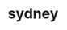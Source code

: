---
title:   "sydney"
shortDescription: "Sydney: Stunning harborside city blending natural beauty, iconic landmarks, and vibrant culture."
metaTitle:  ""
metaDescription:  ""
bannerImage: ""
listingPrice: ""
galleryImages: 
   -  src: /assets/images/listing/sydney/sydney-banner-1.jpg
      alt: Sydney banner 1 
   -  src: /assets/images/listing/sydney/sydney-banner-2.jpg
      alt: Sydney banner 2 
   -  src: /assets/images/listing/sydney/sydney-banner-3.jpg
      alt: Sydney banner 3
   -  src: /assets/images/listing/sydney/sydney-banner-4.jpg
      alt: Sydney banner 4 
   -  src: /assets/images/listing/sydney/sydney-banner-5.jpg
      alt: Sydney banner 5 
   -  src: /assets/images/listing/sydney/sydney-banner-6.jpg
      alt: Sydney banner 6 
   -  src: /assets/images/listing/sydney/sydney-banner-7.jpg
      alt: Sydney banner 7 
tags:
   -  profile
   -  city
   -  listing
sectionOverview:
   -  heading: Overview
   -  summary: Welcome to Sydney, Australia's vibrant and iconic metropolis that combines breathtaking natural beauty with a buzzing urban atmosphere. Sydney is a city that has something for everyone, whether you're a beach lover, a history buff, a foodie, or an outdoor adventurer. Let's explore the highlights of this captivating city!
sectionSample: 
   -  heading: Sydney Section 2 - Sample
   -  summary: Add content for Sydney City if required
sectionItinerary: Popular Places to visit in Sydney
ItineraryList:
   -  image: /assets/images/listing/sydney/sydney-harbour-bridge-opera-house.jpg
      imageAlt: Sydney Harbour and Opera House - Popular places to visit in Sydney
      heading: "1. Sydney Harbour"
      description: Sydney's most famous landmark, the Sydney Harbour, is a sight to behold. With its sparkling blue waters, the iconic Sydney Opera House, and the majestic Sydney Harbour Bridge, it's a picture-perfect destination. Take a ferry ride, go on a harbor cruise, or simply enjoy a leisurely stroll along the waterfront.
   -  image: /assets/images/listing/sydney/opera-house-popular-places-to-visit-sydney.jpg
      imageAlt: Sydney Opera House - Popular places to visit in Sydney
      heading: "2. Sydney Opera House"
      description: Recognized as one of the world's greatest architectural marvels, the Sydney Opera House is a UNESCO World Heritage site and an enduring symbol of Australia. Explore its magnificent interior, catch a world-class performance, or enjoy a meal with stunning views at one of the harborside restaurants.
   -  image: /assets/images/listing/sydney/bondi-beach-popular-places-to-visit.jpg
      imageAlt: Bondi Beach - Popular places to visit in Sydney
      heading: "3. Bondi Beach"
      description: Just a short distance from the city center, Bondi Beach is synonymous with the Australian beach culture. Its golden sands, crashing waves, and vibrant atmosphere attract locals and visitors alike. Take a surf lesson, soak up the sun, or indulge in the trendy cafés and boutique shops along Campbell Parade.
   -  image: /assets/images/listing/sydney/the-rocks-sydney-popular-palces-to-visit-sydney.jpg
      imageAlt: The Rocks Sydney - Popular places to visit in Sydney
      heading: "4. The Rocks"
      description: Discover Sydney's rich history at The Rocks, the city's oldest neighborhood. Wander through its cobblestone streets lined with historic buildings, visit the bustling weekend markets, and delve into the stories of convicts and settlers at the Museum of Sydney. Don't forget to enjoy the lively pubs and restaurants offering delicious food and live music.
   -  image: /assets/images/listing/sydney/darling-harbour-popular-places-to-visit-sydney.jpg
      imageAlt: Darling Harbour - Popular places to visit Sydney
      heading: "5. Darling Harbour"
      description: Located just moments away from the city center, Darling Harbour is a bustling waterfront precinct that offers entertainment for all ages. Explore world-class attractions like SEA LIFE Sydney Aquarium, Wild Life Sydney Zoo, and Madame Tussauds. Enjoy waterside dining, catch a show at the IMAX theater, or take a leisurely walk along the promenade.
   -  image: /assets/images/listing/sydney/royal-botanic-garden-sydney.jpg
      imageAlt: Royal Botanic Garden - Popular places to visit in Sydney
      heading: "6. Royal Botanic Garden"
      description: Escape the urban hustle and immerse yourself in the tranquility of the Royal Botanic Garden. Located in the heart of the city, this stunning garden showcases a vast collection of plants from Australia and around the world. Take a relaxing stroll, enjoy a picnic, or join a guided tour to learn about the garden's fascinating flora.
   -  image: /assets/images/listing/sydney/sydney-market-popular-places-to-visit-sydney.jpg
      imageAlt: Sydney Market - Popular places to visit in Sydney
      heading: "7. Sydney's Food Scene"
      description: Sydney is a food lover's paradise, offering a melting pot of culinary delights. From waterfront fine dining restaurants to bustling food markets, the city caters to all tastes and budgets. Sample fresh seafood at Sydney Fish Market, savor multicultural flavors in vibrant neighborhoods like Chinatown and Newtown, and indulge in innovative dishes at the city's award-winning eateries.
   -  image: /assets/images/listing/sydney/costal-walk-popular-places-sydney.jpg
      imageAlt: Costal Walk - Popular places to visit in Sydney
      heading: "8. Coastal Walks and National Parks"
      description: Beyond the city limits, Sydney boasts stunning coastal walks and national parks. Explore the dramatic cliffs and breathtaking ocean views along the Bondi to Coogee Coastal Walk or venture further to the Royal National Park, where you can hike through ancient rainforests, swim in secluded beaches, and spot native wildlife.
   -  image: /assets/images/listing/sydney/vivid-sydney-popular-places-sydney.jpg
      imageAlt: Vivid Sydney - Popular places to visit in Sydney
      heading: "9. Vivid Sydney"
      description: If you happen to visit in May or June, you'll be treated to Vivid Sydney, an annual festival of light, music, and ideas. The city comes alive with a spectacular display of light installations, illuminated buildings, and immersive art projections. Explore the illuminated streets, witness iconic landmarks transformed by mesmerizing light shows, and enjoy live music performances. Vivid Sydney also features inspiring talks and discussions by world-renowned speakers, adding a thought-provoking element to this captivating event.
---